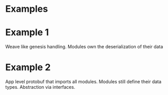 # Examples

# Example 1
Weave like genesis handling.
Modules own the deserialization of their data

# Example 2
App level protobuf that imports all modules.
Modules still define their data types. Abstraction via interfaces.
